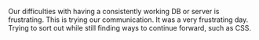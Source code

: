 Our difficulties with having a consistently working DB or server is frustrating. This is trying our communication. It was a very frustrating day. Trying to sort out while still finding ways to continue forward, such as CSS.
